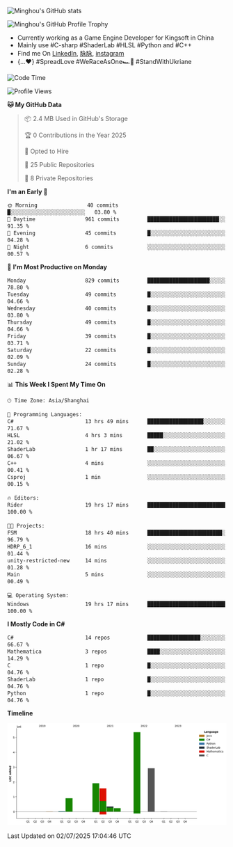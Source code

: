 ![Minghou's GitHub stats](https://github-readme-stats.vercel.app/api?username=Minghou-Lei&include_all_commits=true&show_icons=true&theme=radical)

![Minghou's GitHub Profile Trophy](https://github-profile-trophy.vercel.app/?username=Minghou-Lei&theme=onedark)

- Currently working as a Game Engine Developer for Kingsoft in China
- Mainly use #C-sharp #ShaderLab #HLSL #Python and #C++
- Find me On [LinkedIn](https://www.linkedin.com/in/%E6%98%8E%E7%9A%93-%E6%9D%8E-597356105/), [脉脉](https://maimai.cn/contact/share/card?u=kgmsdwiqpe9a&_share_channel=copy_link), [instagram](https://www.instagram.com/mistletoer76/)
- {...♥️} #SpreadLove #WeRaceAsOne🏎🌈 #StandWithUkriane

<!-- ![Minghou's GitHub stats](https://github-readme-stats.vercel.app/api/top-langs/?username=Minghou-lei&layout=compact&theme=radical) -->

<!--START_SECTION:waka-->
![Code Time](http://img.shields.io/badge/Code%20Time-787%20hrs%201%20min-blue)

![Profile Views](http://img.shields.io/badge/Profile%20Views-0-blue)

**🐱 My GitHub Data** 

> 📦 2.4 MB Used in GitHub's Storage 
 > 
> 🏆 0 Contributions in the Year 2025
 > 
> 💼 Opted to Hire
 > 
> 📜 25 Public Repositories 
 > 
> 🔑 8 Private Repositories 
 > 
**I'm an Early 🐤** 

```text
🌞 Morning                40 commits          █░░░░░░░░░░░░░░░░░░░░░░░░   03.80 % 
🌆 Daytime                961 commits         ███████████████████████░░   91.35 % 
🌃 Evening                45 commits          █░░░░░░░░░░░░░░░░░░░░░░░░   04.28 % 
🌙 Night                  6 commits           ░░░░░░░░░░░░░░░░░░░░░░░░░   00.57 % 
```
📅 **I'm Most Productive on Monday** 

```text
Monday                   829 commits         ████████████████████░░░░░   78.80 % 
Tuesday                  49 commits          █░░░░░░░░░░░░░░░░░░░░░░░░   04.66 % 
Wednesday                40 commits          █░░░░░░░░░░░░░░░░░░░░░░░░   03.80 % 
Thursday                 49 commits          █░░░░░░░░░░░░░░░░░░░░░░░░   04.66 % 
Friday                   39 commits          █░░░░░░░░░░░░░░░░░░░░░░░░   03.71 % 
Saturday                 22 commits          █░░░░░░░░░░░░░░░░░░░░░░░░   02.09 % 
Sunday                   24 commits          █░░░░░░░░░░░░░░░░░░░░░░░░   02.28 % 
```


📊 **This Week I Spent My Time On** 

```text
🕑︎ Time Zone: Asia/Shanghai

💬 Programming Languages: 
C#                       13 hrs 49 mins      ██████████████████░░░░░░░   71.67 % 
HLSL                     4 hrs 3 mins        █████░░░░░░░░░░░░░░░░░░░░   21.02 % 
ShaderLab                1 hr 17 mins        ██░░░░░░░░░░░░░░░░░░░░░░░   06.67 % 
C++                      4 mins              ░░░░░░░░░░░░░░░░░░░░░░░░░   00.41 % 
Csproj                   1 min               ░░░░░░░░░░░░░░░░░░░░░░░░░   00.15 % 

🔥 Editors: 
Rider                    19 hrs 17 mins      █████████████████████████   100.00 % 

🐱‍💻 Projects: 
FSM                      18 hrs 40 mins      ████████████████████████░   96.79 % 
HDRP_6_1                 16 mins             ░░░░░░░░░░░░░░░░░░░░░░░░░   01.44 % 
unity-restricted-new     14 mins             ░░░░░░░░░░░░░░░░░░░░░░░░░   01.28 % 
Main                     5 mins              ░░░░░░░░░░░░░░░░░░░░░░░░░   00.49 % 

💻 Operating System: 
Windows                  19 hrs 17 mins      █████████████████████████   100.00 % 
```

**I Mostly Code in C#** 

```text
C#                       14 repos            █████████████████░░░░░░░░   66.67 % 
Mathematica              3 repos             ████░░░░░░░░░░░░░░░░░░░░░   14.29 % 
C                        1 repo              █░░░░░░░░░░░░░░░░░░░░░░░░   04.76 % 
ShaderLab                1 repo              █░░░░░░░░░░░░░░░░░░░░░░░░   04.76 % 
Python                   1 repo              █░░░░░░░░░░░░░░░░░░░░░░░░   04.76 % 
```



**Timeline**

![Lines of Code chart](https://raw.githubusercontent.com/Minghou-Lei/Minghou-Lei/main/assets/bar_graph.png)


 Last Updated on 02/07/2025 17:04:46 UTC
<!--END_SECTION:waka-->
